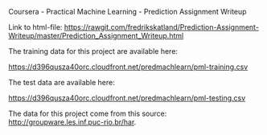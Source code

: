 Coursera - Practical Machine Learning - Prediction Assignment Writeup

Link to html-file: https://rawgit.com/fredrikskatland/Prediction-Assignment-Writeup/master/Prediction_Assignment_Writeup.html

The training data for this project are available here:

https://d396qusza40orc.cloudfront.net/predmachlearn/pml-training.csv

The test data are available here:

https://d396qusza40orc.cloudfront.net/predmachlearn/pml-testing.csv

The data for this project come from this source: http://groupware.les.inf.puc-rio.br/har.
